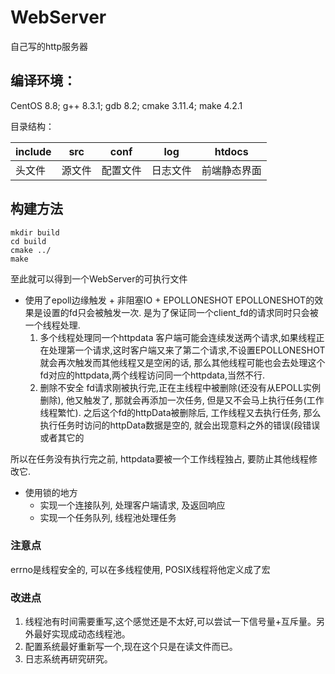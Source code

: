 # WebServer
自己写的http服务器

## 编译环境：
CentOS 8.8;   g++ 8.3.1;   gdb 8.2;  cmake 3.11.4;  make 4.2.1

目录结构：

| include | src | conf | log | htdocs |
| ---- | ---- | ---- | ---- | ---- |
| 头文件 | 源文件 | 配置文件 | 日志文件 | 前端静态界面 | 

## 构建方法
```shell
mkdir build
cd build
cmake ../
make
```
至此就可以得到一个WebServer的可执行文件


* 使用了epoll边缘触发 + 非阻塞IO + EPOLLONESHOT
  EPOLLONESHOT的效果是设置的fd只会被触发一次. 是为了保证同一个client_fd的请求同时只会被一个线程处理.
  1. 多个线程处理同一个httpdata 
     客户端可能会连续发送两个请求,如果线程正在处理第一个请求,这时客户端又来了第二个请求,不设置EPOLLONESHOT就会再次触发而其他线程又是空闲的话, 
     那么其他线程可能也会去处理这个fd对应的httpdata,两个线程访问同一个httpdata,当然不行.
  2. 删除不安全
     fd请求刚被执行完,正在主线程中被删除(还没有从EPOLL实例删除), 他又触发了, 那就会再添加一次任务, 但是又不会马上执行任务(工作线程繁忙).
     之后这个fd的httpData被删除后, 工作线程又去执行任务, 那么执行任务时访问的httpData数据是空的, 就会出现意料之外的错误(段错误或者其它的
     
所以在任务没有执行完之前, httpdata要被一个工作线程独占, 要防止其他线程修改它.
     
* 使用锁的地方
  * 实现一个连接队列, 处理客户端请求, 及返回响应 
  * 实现一个任务队列, 线程池处理任务

### 注意点
errno是线程安全的, 可以在多线程使用, POSIX线程将他定义成了宏

### 改进点
1. 线程池有时间需要重写,这个感觉还是不太好,可以尝试一下信号量+互斥量。另外最好实现成动态线程池。
2. 配置系统最好重新写一个,现在这个只是在读文件而已。
3. 日志系统再研究研究。



